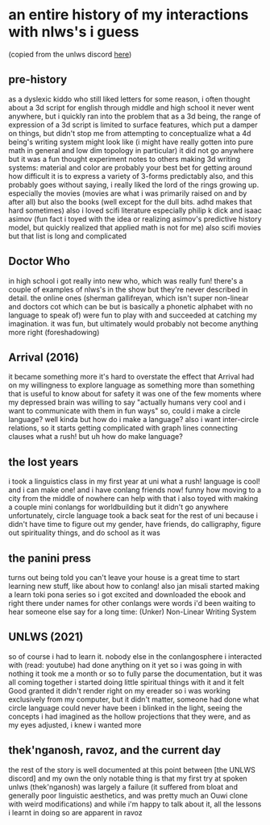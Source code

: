 # an entire history of my interactions with nlws's i guess
(copied from the unlws discord [here](https://discord.com/channels/1035950492301402222/1108159862812196984/1108159862812196984))
## pre-history
as a dyslexic kiddo who still liked letters for some reason, i often thought about a 3d script for english through middle and high school
it never went anywhere, but i quickly ran into the problem that as a 3d being, the range of expression of a 3d script is limited to surface features, which put a damper on things, but didn't stop me from attempting to conceptualize what a 4d being's writing system might look like (i might have really gotten into pure math in general and low dim topology in particular)
it did not go anywhere 
but it was a fun thought experiment 
notes to others making 3d writing systems: material and color are probably your best bet for getting around how difficult it is to express a variety of 3-forms predictably
also, and this probably goes without saying, i really liked the lord of the rings growing up. especially the movies (movies are what i was primarily raised on and by after all) but also the books (well except for the dull bits. adhd makes that hard sometimes)
also i loved scifi literature especially philip k dick and isaac asimov (fun fact i toyed with the idea or realizing asimov's predictive history model, but quickly realized that applied math is not for me)
also scifi movies but that list is long and complicated

## Doctor Who
in high school i got really into new who, which was really fun! there's a couple of examples of nlws's in the show but they're never described in detail. the online ones (sherman gallifreyan, which isn't super non-linear and doctors cot which can be but is basically a phonetic alphabet with no language to speak of) were fun to play with and succeeded at catching my imagination. it was fun, but ultimately would probably not become anything more right (foreshadowing)

## Arrival (2016)
it became something more
it's hard to overstate the effect that Arrival had on my willingness to explore language as something more than something that is useful to know about for safety 
it was one of the few moments where my depressed brain was willing to say "actually humans very cool and i want to communicate with them in fun ways"
so, could i make a circle language? well kinda but how do i make a language? also i want inter-circle relations, so it starts getting complicated with graph lines connecting clauses
what a rush! but uh
how do make language?

## the lost years
i took a linguistics class in my first year at uni
what a rush! language is cool! and i can make one! and i have conlang friends now! funny how moving to a city from the middle of nowhere can help with that
i also toyed with making a couple mini conlangs for worldbuilding but it didn't go anywhere 
unfortunately, circle language took a back seat for the rest of uni because i didn't have time to figure out my gender, have friends, do calligraphy, figure out spirituality things, and do school as it was

## the panini press
turns out being told you can't leave your house is a great time to start learning new stuff, like about how to conlang!
also jan misali started making a learn toki pona series so i got excited and downloaded the ebook and right there under names for other conlangs were words i'd been waiting to hear someone else say for a long time: (Unker) Non-Linear Writing System

## UNLWS (2021)
so of course i had to learn it. nobody else in the conlangosphere i interacted with (read: youtube) had done anything on it yet so i was going in with nothing
it took me a month or so to fully parse the documentation, but it was all coming together 
i started doing little spiritual things with it and it felt Good
granted it didn't render right on my ereader so i was working exclusively from my computer, but it didn't matter, someone had done what circle language could never have been
i blinked in the light, seeing the concepts i had imagined as the hollow projections that they were, and as my eyes adjusted, i knew i wanted more

## thek'nganosh, ravoz, and the current day
the rest of the story is well documented at this point between \[the UNLWS discord\] and my own
the only notable thing is that my first try at spoken unlws (thek'nganosh) was largely a failure (it suffered from bloat and generally poor linguistic aesthetics, and was pretty much an Ouwi clone with weird modifications) and while i'm happy to talk about it, all the lessons i learnt in doing so are apparent in ravoz
